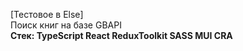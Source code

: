 [Тестовое в Else]</br>
Поиск книг на базе GBAPI</br>
<b>Стек: TypeScript React ReduxToolkit SASS MUI CRA</b>
